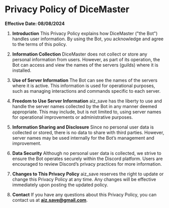 # Privacy Policy of DiceMaster

**Effective Date: 08/08/2024**

1. **Introduction**
   This Privacy Policy explains how DiceMaster ("the Bot") handles user information. By using the Bot, you acknowledge and agree to the terms of this policy.

2. **Information Collection**
   DiceMaster does not collect or store any personal information from users. However, as part of its operation, the Bot can access and view the names of the servers (guilds) where it is installed.

3. **Use of Server Information**
   The Bot can see the names of the servers where it is active. This information is used for operational purposes, such as managing interactions and commands specific to each server. 

4. **Freedom to Use Server Information**
   aiz_save has the liberty to use and handle the server names collected by the Bot in any manner deemed appropriate. This may include, but is not limited to, using server names for operational improvements or administrative purposes.

5. **Information Sharing and Disclosure**
   Since no personal user data is collected or stored, there is no data to share with third parties. However, server names may be used internally for the Bot’s management and improvement.

6. **Data Security**
   Although no personal user data is collected, we strive to ensure the Bot operates securely within the Discord platform. Users are encouraged to review Discord’s privacy practices for more information.

7. **Changes to This Privacy Policy**
   aiz_save reserves the right to update or change this Privacy Policy at any time. Any changes will be effective immediately upon posting the updated policy.

7. **Contact**
   If you have any questions about this Privacy Policy, you can contact us at **aiz.save@gmail.com**.
